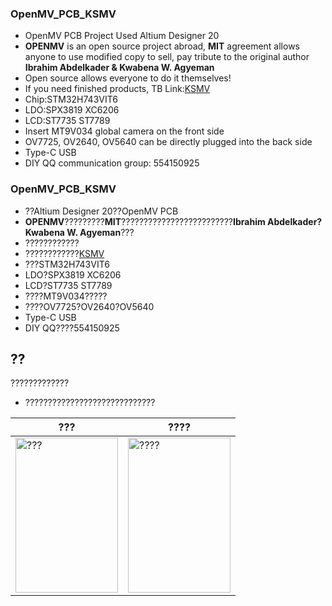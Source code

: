 ### OpenMV_PCB_KSMV
* OpenMV PCB Project Used Altium Designer 20
* **OPENMV** is an open source project abroad, **MIT** agreement allows anyone to use modified copy to sell, pay tribute to the original author **Ibrahim Abdelkader & Kwabena W. Agyeman**
* Open source allows everyone to do it themselves!
* If you need finished products, TB Link:[KSMV](https://item.taobao.com/item.htm?spm=a1z10.1-c-s.w4004-17480225679.8.bc5821d6jzZt2j&id=618072724609)
* Chip:STM32H743VIT6
* LDO:SPX3819 XC6206 
* LCD:ST7735 ST7789
* Insert MT9V034 global camera on the front side
* OV7725, OV2640, OV5640 can be directly plugged into the back side
* Type-C USB
* DIY QQ communication group: 554150925


### OpenMV_PCB_KSMV
* ??Altium Designer 20??OpenMV PCB
* **OPENMV**?????????**MIT**?????????????????????????**Ibrahim Abdelkader?Kwabena W. Agyeman**???
* ????????????
* ????????????[KSMV](https://item.taobao.com/item.htm?spm=a1z10.1-c-s.w4004-17480225679.8.bc5821d6jzZt2j&id=618072724609)
* ???STM32H743VIT6
* LDO?SPX3819 XC6206
* LCD?ST7735 ST7789
* ????MT9V034?????
* ????OV7725?OV2640?OV5640
* Type-C USB
* DIY QQ????554150925

## ??

?????????????

* ?????????????????????????????
 
| ??? | ???? |
| ------ | --------- |
| <img src="http://chuantu.xyz/t6/738/1591316841x989559058.jpg" height="248px" width="164px" title="???" style="display:inherit;"/> | <img src="http://chuantu.xyz/t6/738/1591316857x992239403.jpg" height="248px" width="164px" title="????" style="display:inherit;"/> |

